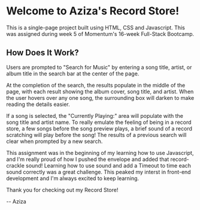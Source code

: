 # Welcome to Aziza's Record Store!

This is a single-page project built using HTML, CSS and Javascript. This was assigned during week 5 of Momentum's 16-week Full-Stack Bootcamp. 

## How Does It Work?

Users are prompted to "Search for Music" by entering a song title, artist, or album title in the search bar at the center of the page. 

At the completion of the search, the results populate in the middle of the page, with each result showing the album cover, song title, and artist. When the user hovers over any one song, the surrounding box will darken to make reading the details easier. 

If a song is selected, the "Currently Playing:" area will populate with the song title and artist name. To really emulate the feeling of being in a record store, a few songs before the song preview plays, a brief sound of a record scratching will play before the song! The results of a previous search will clear when prompted by a new search.

This assignment was in the beginning of my learning how to use Javascript, and I'm really proud of how I pushed the envelope and added that record-crackle sound! Learning how to use sound and add a Timeout to time each sound correctly was a great challenge. This peaked my interst in front-end development and I'm always excited to keep learning.

Thank you for checking out my Record Store!

-- Aziza
